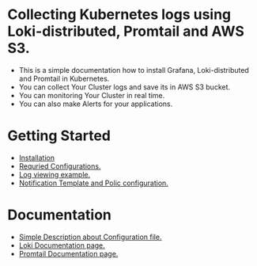 # Collecting Kubernetes logs using Loki-distributed, Promtail and AWS S3.

* This is a simple documentation how to install Grafana, Loki-distributed and Promtail in Kubernetes.
* You can collect Your Cluster logs and save its in AWS S3 bucket.
* You can monitoring Your Cluster in real time.
* You can also make Alerts for your applications.


# Getting Started

* [Installation](./Installation/README.md)
* [Requried Configurations.](./ConfigFiles/README.md)
* [Log viewing example.](./LogsView/README.md)
* [Notification Template and Polic configuration.](./NotificationPolicy/README.md)


# Documentation 

* [Simple Description about Configuration file.](./Documents/README.md)
* [Loki Documentation page.](https://grafana.com/docs/loki/latest/?pg=oss-loki&plcmt=quick-links)
* [Promtail Documentation page.](https://grafana.com/docs/loki/latest/clients/promtail/)